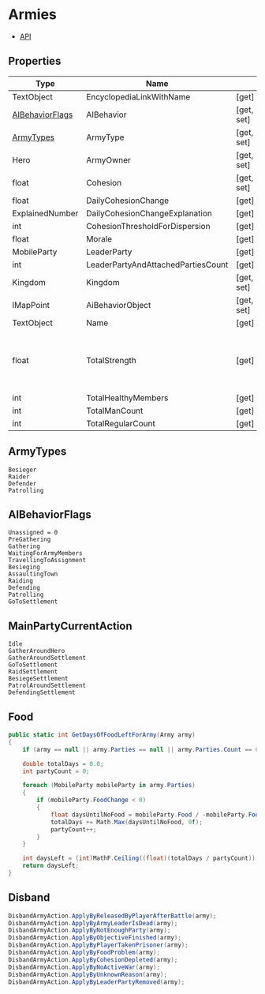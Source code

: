 # Armies

* [API](https://apidoc.bannerlord.com/v/1.2.12/class_tale_worlds_1_1_campaign_system_1_1_army.html)

## Properties

Type            |Name                                |       |   |
----------------|------------------------------------|-------|---|
TextObject      | EncyclopediaLinkWithName           | [get] | |
[AIBehaviorFlags](/modding/armies/#aibehaviorflags) | AIBehavior                         | [get, set] | |
[ArmyTypes](/modding/armies/#armytypes)       | ArmyType                           | [get, set] | |
Hero            | ArmyOwner                          | [get, set] | |
float           | Cohesion                           | [get, set] | |
float           | DailyCohesionChange                | [get] | |
ExplainedNumber | DailyCohesionChangeExplanation     | [get] | |
int             | CohesionThresholdForDispersion     | [get] | |
float           | Morale                             | [get] | |
MobileParty     | LeaderParty                        | [get] | |
int             | LeaderPartyAndAttachedPartiesCount | [get] | |
Kingdom         | Kingdom                            | [get, set] | |
IMapPoint       | AiBehaviorObject                   | [get, set] | |
TextObject      | Name                               | [get] | |
float           | TotalStrength                      | [get] | total strength of all parties in the army |
int             | TotalHealthyMembers                | [get] | |
int             | TotalManCount                      | [get] | |
int             | TotalRegularCount                  | [get] | |


## ArmyTypes

    Besieger
    Raider
    Defender
    Patrolling

## AIBehaviorFlags

    Unassigned = 0
    PreGathering
    Gathering
    WaitingForArmyMembers
    TravellingToAssignment
    Besieging
    AssaultingTown
    Raiding
    Defending
    Patrolling
    GoToSettlement

## MainPartyCurrentAction

    Idle
    GatherAroundHero
    GatherAroundSettlement
    GoToSettlement
    RaidSettlement
    BesiegeSettlement
    PatrolAroundSettlement
    DefendingSettlement

## Food

```cs
public static int GetDaysOfFoodLeftForArmy(Army army)
{
    if (army == null || army.Parties == null || army.Parties.Count == 0) return 0;

    double totalDays = 0.0;
    int partyCount = 0;

    foreach (MobileParty mobileParty in army.Parties)
    {
        if (mobileParty.FoodChange < 0)
        {
            float daysUntilNoFood = mobileParty.Food / -mobileParty.FoodChange;
            totalDays += Math.Max(daysUntilNoFood, 0f);
            partyCount++;
        }
    }

    int daysLeft = (int)MathF.Ceiling((float)(totalDays / partyCount));
    return daysLeft;
}
```

## Disband

```cs
DisbandArmyAction.ApplyByReleasedByPlayerAfterBattle(army);
DisbandArmyAction.ApplyByArmyLeaderIsDead(army);
DisbandArmyAction.ApplyByNotEnoughParty(army);
DisbandArmyAction.ApplyByObjectiveFinished(army);
DisbandArmyAction.ApplyByPlayerTakenPrisoner(army);
DisbandArmyAction.ApplyByFoodProblem(army);
DisbandArmyAction.ApplyByCohesionDepleted(army);
DisbandArmyAction.ApplyByNoActiveWar(army);
DisbandArmyAction.ApplyByUnknownReason(army);
DisbandArmyAction.ApplyByLeaderPartyRemoved(army);
```
